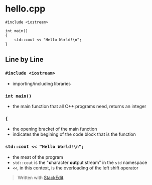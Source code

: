 # hello.cpp

```
#include <iostream>

int main()
{
	std::cout << "Hello World!\n";
}
```

## Line by Line

### `#include <iostream>`
- importing/including libraries

### `int main()`
- the main function that all C++ programs need, returns an integer

### `{`
- the opening bracket of the main function
- indicates the begining of the code block that is the function

### `std::cout << "Hello World!\n";`

- the meat of the program
- `std::cout` is the "**c**haracter **out**put stream" in the `std` namespace
- `<<`, in this context, is the overloading of the left shift operator




> Written with [StackEdit](https://stackedit.io/).
<!--stackedit_data:
eyJoaXN0b3J5IjpbNjc2NzI2MzU4LC0xMzM5MDYzODU4XX0=
-->
